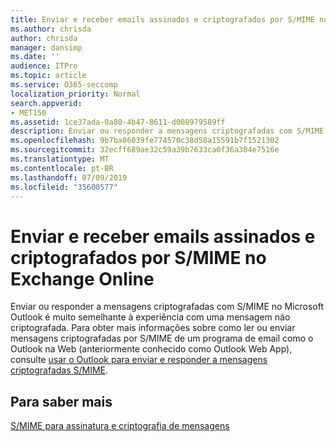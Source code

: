 ```yaml
---
title: Enviar e receber emails assinados e criptografados por S/MIME no Exchange Online
ms.author: chrisda
author: chrisda
manager: dansimp
ms.date: ''
audience: ITPro
ms.topic: article
ms.service: O365-seccomp
localization_priority: Normal
search.appverid:
- MET150
ms.assetid: 1ce37ada-0a80-4b47-8611-d008979589ff
description: Enviar ou responder a mensagens criptografadas com S/MIME no Microsoft Outlook é muito semelhante à experiência com uma mensagem não criptografada.
ms.openlocfilehash: 9b7ba86039fe774570c38d58a15591b7f1521302
ms.sourcegitcommit: 32ecff689ae32c59a39b7633ca0f36a304e7516e
ms.translationtype: MT
ms.contentlocale: pt-BR
ms.lasthandoff: 07/09/2019
ms.locfileid: "35600577"
---
```

# <a name="send-and-receive-smime-signed-and-encrypted-email-in-exchange-online"></a>Enviar e receber emails assinados e criptografados por S/MIME no Exchange Online

Enviar ou responder a mensagens criptografadas com S/MIME no Microsoft Outlook é muito semelhante à experiência com uma mensagem não criptografada. Para obter mais informações sobre como ler ou enviar mensagens criptografadas por S/MIME de um programa de email como o Outlook na Web (anteriormente conhecido como Outlook Web App), consulte [usar o Outlook para enviar e responder a mensagens criptografadas S/MIME](https://go.microsoft.com/fwlink/p/?LinkId=392520).

## <a name="for-more-information"></a>Para saber mais

[S/MIME para assinatura e criptografia de mensagens](s-mime-for-message-signing-and-encryption.md)
